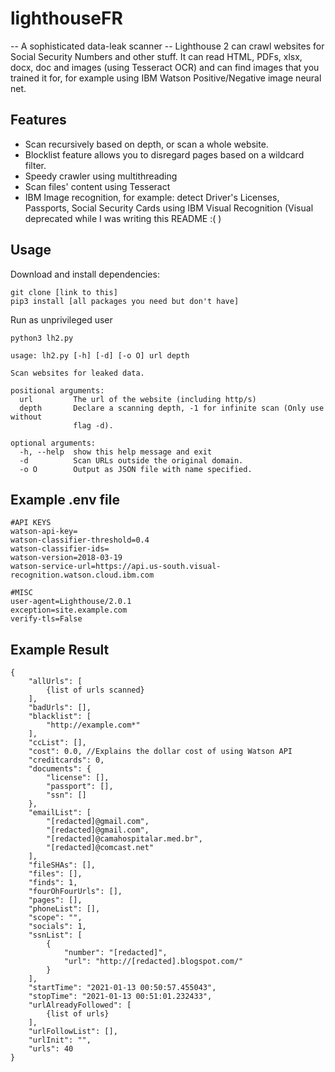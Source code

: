 # lighthouseFR
-- A sophisticated data-leak scanner --
Lighthouse 2 can crawl websites for Social Security Numbers and other stuff. It can read HTML, PDFs, xlsx, docx, doc and images (using Tesseract OCR) and can find images that you trained it for, for example using IBM Watson Positive/Negative image neural net.

## Features
- Scan recursively based on depth, or scan a whole website.
- Blocklist feature allows you to disregard pages based on a wildcard filter.
- Speedy crawler using multithreading
- Scan files' content using Tesseract
- IBM Image recognition, for example: detect Driver's Licenses, Passports, Social Security Cards using IBM Visual Recognition (Visual deprecated while I was writing this README :( )


## Usage

Download and install dependencies:
```
git clone [link to this]
pip3 install [all packages you need but don't have]
```

Run as unprivileged user
```
python3 lh2.py
```

```
usage: lh2.py [-h] [-d] [-o O] url depth

Scan websites for leaked data.

positional arguments:
  url         The url of the website (including http/s)
  depth       Declare a scanning depth, -1 for infinite scan (Only use without
              flag -d).

optional arguments:
  -h, --help  show this help message and exit
  -d          Scan URLs outside the original domain.
  -o O        Output as JSON file with name specified.
```

## Example .env file
```
#API KEYS
watson-api-key=
watson-classifier-threshold=0.4
watson-classifier-ids=
watson-version=2018-03-19
watson-service-url=https://api.us-south.visual-recognition.watson.cloud.ibm.com

#MISC
user-agent=Lighthouse/2.0.1
exception=site.example.com
verify-tls=False
```

## Example Result

```
{
    "allUrls": [
        {list of urls scanned}
    ],
    "badUrls": [],
    "blacklist": [
        "http://example.com*"
    ],
    "ccList": [],
    "cost": 0.0, //Explains the dollar cost of using Watson API
    "creditcards": 0,
    "documents": {
        "license": [],
        "passport": [],
        "ssn": []
    },
    "emailList": [
        "[redacted]@gmail.com",
        "[redacted]@gmail.com",
        "[redacted]@camahospitalar.med.br",
        "[redacted]@comcast.net"
    ],
    "fileSHAs": [],
    "files": [],
    "finds": 1,
    "fourOhFourUrls": [],
    "pages": [],
    "phoneList": [],
    "scope": "",
    "socials": 1,
    "ssnList": [
        {
            "number": "[redacted]",
            "url": "http://[redacted].blogspot.com/"
        }
    ],
    "startTime": "2021-01-13 00:50:57.455043",
    "stopTime": "2021-01-13 00:51:01.232433",
    "urlAlreadyFollowed": [
        {list of urls}
    ],
    "urlFollowList": [],
    "urlInit": "",
    "urls": 40
}
```
